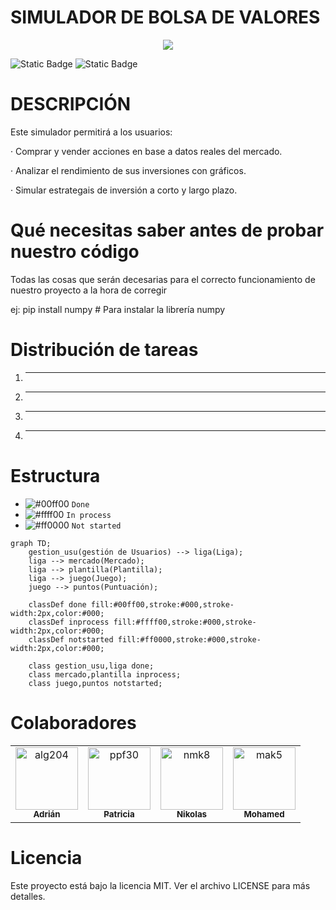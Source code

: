 # SIMULADOR DE BOLSA DE VALORES

<p align="center">
<a href="https://git.io/typing-svg"><img src="https://readme-typing-svg.demolab.com?font=Fira+Code&size=30&duration=2000&pause=500&center=true&vCenter=true&multiline=true&repeat=false&random=false&width=800&height=100&lines= +Invierte,+Aprende,+Gana:++Simula+tu+Éxito+en+la+Bolsa+🚀+📈 alt="Typing SVG" /></a>
</p>

![Static Badge](https://img.shields.io/badge/Version-v1.0.0-green)
![Static Badge](https://img.shields.io/badge/Colaboradores-4-pink)


# DESCRIPCIÓN
Este simulador permitirá a los usuarios:

· Comprar y vender acciones en base a datos reales del mercado.

· Analizar el rendimiento de sus inversiones con gráficos.

· Simular estrategais de inversión a corto y largo plazo.

# Qué necesitas saber antes de probar nuestro código
Todas las cosas que serán decesarias para el correcto funcionamiento de nuestro proyecto a la hora de corregir

ej:
pip install numpy # Para instalar la librería numpy


# Distribución de tareas
1. *******
2. *******
3. *******
4. *******

# Estructura
- ![#00ff00](https://placehold.co/15x15/00ff00/00ff00.png) `Done`
- ![#ffff00](https://placehold.co/15x15/ffff00/ffff00.png) `In process`
- ![#ff0000](https://placehold.co/15x15/ff0000/ff0000.png) `Not started`

```mermaid
graph TD;
    gestion_usu(gestión de Usuarios) --> liga(Liga);
    liga --> mercado(Mercado);
    liga --> plantilla(Plantilla);
    liga --> juego(Juego);
    juego --> puntos(Puntuación);

    classDef done fill:#00ff00,stroke:#000,stroke-width:2px,color:#000;
    classDef inprocess fill:#ffff00,stroke:#000,stroke-width:2px,color:#000;
    classDef notstarted fill:#ff0000,stroke:#000,stroke-width:2px,color:#000;

    class gestion_usu,liga done;
    class mercado,plantilla inprocess;
    class juego,puntos notstarted;
```
# Colaboradores

<!-- readme: collaborators -start -->
<table>
<tr>
    <td align="center">
        <a href="https://github.com/alg204">
            <img src="https://avatars.githubusercontent.com/u/198967558?v=4" width="100;" alt="alg204"/>
            <br />
            <sub><b>Adrián</b></sub>
        </a>
    </td>
    <td align="center">
        <a href="https://https://github.com/ppf30">
            <img src="https://avatars.githubusercontent.com/u/198932016?v=4" width="100;" alt="ppf30"/>
            <br />
            <sub><b>Patricia</b></sub>
        </a>
    </td>
    <td align="center">
        <a href="https://github.com/NikolasKaplan1">
            <img src="https://avatars.githubusercontent.com/u/199594735?v=4" width="100;" alt="nmk8"/>
            <br />
            <sub><b>Nikolas</b></sub>
        </a>
    </td>
    <td align="center">
        <a href="https://github.com/Mohamed-Arahouani">
            <img src="https://avatars.githubusercontent.com/u/199315152?v=4" width="100;" alt="mak5"/>
            <br />
            <sub><b>Mohamed</b></sub>
        </a>
    </td></tr>
</table>


# Licencia

Este proyecto está bajo la licencia MIT. Ver el archivo LICENSE para más detalles.
